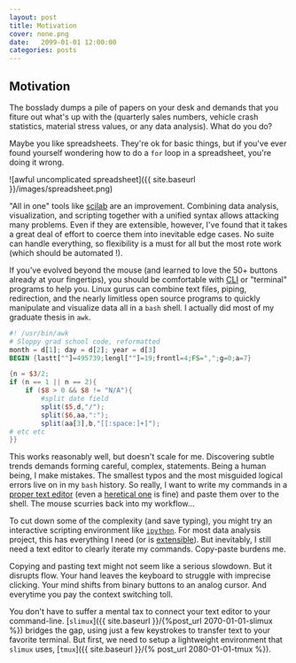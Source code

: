 ```yaml
---
layout: post
title: Motivation
cover: none.png
date:   2099-01-01 12:00:00
categories: posts
---
```


Motivation
---

The bosslady dumps a pile of papers on your desk and demands that you fiture out what's up with the (quarterly sales numbers, vehicle crash statistics, material stress values, or any data analysis).  What do you do?

Maybe you like spreadsheets.  They're ok for basic things, but if you've ever found yourself wondering how to do a `for` loop in a spreadsheet, you're doing it wrong.

![awful uncomplicated spreadsheet]({{ site.baseurl }}/images/spreadsheet.png)

"All in one" tools like [scilab](http://scilab.org) are an improvement.  Combining data analysis, visualization, and scripting together with a unified syntax allows attacking many problems.  Even if they are extensible, however, I've found that it takes a great deal of effort to coerce them into inevitable edge cases.  No suite can handle everything, so flexibility is a must for all but the most rote work (which should be automated !).

If you've evolved beyond the mouse (and learned to love the 50+ buttons already at your fingertips), you should be comfortable with [CLI](http://en.wikipedia.org/wiki/Command-line_interface) or "terminal" programs to help you.  Linux gurus can combine text files, piping, redirection, and the nearly limitless open source programs to quickly manipulate and visualize data all in a `bash` shell.  I actually did most of my graduate thesis in `awk`.

```awk
#! /usr/bin/awk
# Sloppy grad school code, reformatted
month = d[1]; day = d[2]; year = d[3]
BEGIN {lastt[""]=495739;lengl[""]=19;frontl=4;FS=",";g=0;a=7}

{n = $3/2;
if (n == 1 || n == 2){
    if ($8 > 0 && $8 != "N/A"){
        #split date field
        split($5,d,"/");
        split($6,aa,":");
        split(aa[3],b,"[[:space:]+]");
# etc etc
}}
```

This works reasonably well, but doesn't scale for me.  Discovering subtle trends demands forming careful, complex, statements.  Being a human being, I make mistakes.  The smallest typos and the most misguided logical errors live on in my `bash` history.  So really, I want to write my commands in a [proper text editor](http://vim.org) (even a [heretical one](http://gnu.org/software/emacs/) is fine) and paste them over to the shell.  The mouse scurries back into my workflow...

To cut down some of the complexity (and save typing), you might try an interactive scripting environment like [`ipython`](http://ipython.org).  For most data analysis project, this has everything I need (or is [extensible](http://python.org/pypi/ctypes)).  But inevitably, I still need a text editor to clearly iterate my commands.  Copy-paste burdens me.

Copying and pasting text might not seem like a serious slowdown.  But it disrupts flow.  Your hand leaves the keyboard to struggle with imprecise clicking.  Your mind shifts from binary buttons to an analog cursor.  And everytime you pay the context switching toll.

You don't have to suffer a mental tax to connect your text editor to your command-line.  [`slimux`]({{ site.baseurl }}/{%post_url 2070-01-01-slimux %}) bridges the gap, using just a few keystrokes to transfer text to your favorite terminal.  But first, we need to setup a lightweight environment that `slimux` uses, [`tmux`]({{ site.baseurl }}/{% post_url 2080-01-01-tmux %}).

